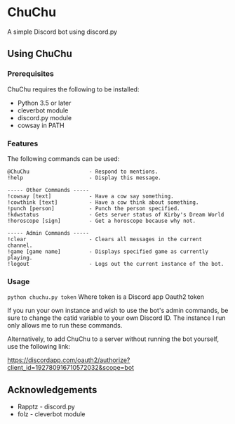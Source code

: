 # ChuChu
A simple Discord bot using discord.py

## Using ChuChu

### Prerequisites
ChuChu requires the following to be installed:
* Python 3.5 or later
* cleverbot module
* discord.py module
* cowsay in PATH

### Features
The following commands can be used:
```
@ChuChu                   - Respond to mentions.
!help                     - Display this message.

----- Other Commands -----
!cowsay [text]            - Have a cow say something.
!cowthink [text]          - Have a cow think about something.
!punch [person]           - Punch the person specified.
!kdwstatus                - Gets server status of Kirby's Dream World
!horoscope [sign]         - Get a horoscope because why not.

----- Admin Commands -----
!clear                    - Clears all messages in the current channel.
!game [game name]         - Displays specified game as currently playing.
!logout                   - Logs out the current instance of the bot.
```

### Usage
`python chuchu.py token`
Where token is a Discord app Oauth2 token

If you run your own instance and wish to use the
bot's admin commands, be sure to change the catid
variable to your own Discord ID. The instance I
run only allows me to run these commands.

Alternatively, to add ChuChu to a server without
running the bot yourself, use the following link:

https://discordapp.com/oauth2/authorize?client_id=192780916710572032&scope=bot

## Acknowledgements
* Rapptz - discord.py
* folz - cleverbot module

